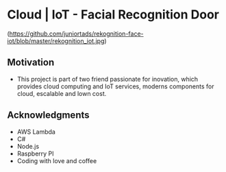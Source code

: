 # Cloud | IoT - Facial Recognition Door

(https://github.com/juniortads/rekognition-face-iot/blob/master/rekognition_iot.jpg)

## Motivation
* This project is part of two friend passionate for inovation, which provides cloud computing and IoT services, moderns components for cloud, escalable and lown cost.

## Acknowledgments
* AWS Lambda
* C#
* Node.js
* Raspberry PI
* Coding with love and coffee
